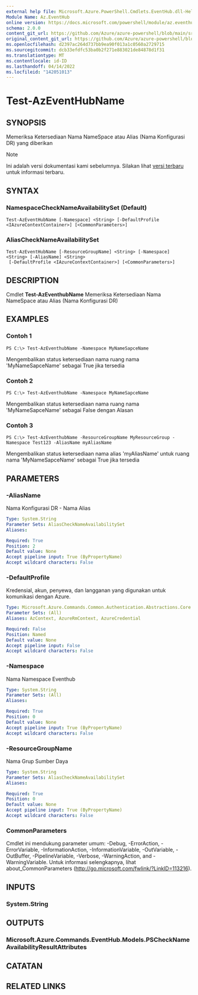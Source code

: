 ```yaml
---
external help file: Microsoft.Azure.PowerShell.Cmdlets.EventHub.dll-Help.xml
Module Name: Az.EventHub
online version: https://docs.microsoft.com/powershell/module/az.eventhub/test-azeventhubname
schema: 2.0.0
content_git_url: https://github.com/Azure/azure-powershell/blob/main/src/EventHub/EventHub/help/Test-AzEventHubName.md
original_content_git_url: https://github.com/Azure/azure-powershell/blob/main/src/EventHub/EventHub/help/Test-AzEventHubName.md
ms.openlocfilehash: d2397ac264d737bb9ea90f013a1c0560a2729715
ms.sourcegitcommit: dcb33efdfc53ba0b2f271e883021de84878d1f31
ms.translationtype: MT
ms.contentlocale: id-ID
ms.lasthandoff: 04/14/2022
ms.locfileid: "142051013"
---
```

# Test-AzEventHubName

## SYNOPSIS
Memeriksa Ketersediaan Nama NameSpace atau Alias (Nama Konfigurasi DR) yang diberikan

> [!NOTE]
>Ini adalah versi dokumentasi kami sebelumnya. Silakan lihat [versi terbaru](/powershell/module/az.eventhub/test-azeventhubname) untuk informasi terbaru.

## SYNTAX

### NamespaceCheckNameAvailabilitySet (Default)
```
Test-AzEventHubName [-Namespace] <String> [-DefaultProfile <IAzureContextContainer>] [<CommonParameters>]
```

### AliasCheckNameAvailabilitySet
```
Test-AzEventHubName [-ResourceGroupName] <String> [-Namespace] <String> [-AliasName] <String>
 [-DefaultProfile <IAzureContextContainer>] [<CommonParameters>]
```

## DESCRIPTION
Cmdlet **Test-AzEventhubName** Memeriksa Ketersediaan Nama NameSpace atau Alias (Nama Konfigurasi DR)

## EXAMPLES

### Contoh 1
```
PS C:\> Test-AzEventhubName -Namespace MyNameSapceName
```

Mengembalikan status ketersediaan nama ruang nama 'MyNameSapceName' sebagai True jika tersedia

### Contoh 2
```
PS C:\> Test-AzEventhubName -Namespace MyNameSapceName
```

Mengembalikan status ketersediaan nama ruang nama 'MyNameSapceName' sebagai False dengan Alasan

### Contoh 3
```
PS C:\> Test-AzEventhubName -ResourceGroupName MyResourceGroup -Namespace Test123 -AliasName myAliasName
```

Mengembalikan status ketersediaan nama alias 'myAliasName' untuk ruang nama 'MyNameSapceName' sebagai True jika tersedia

## PARAMETERS

### -AliasName
Nama Konfigurasi DR - Nama Alias

```yaml
Type: System.String
Parameter Sets: AliasCheckNameAvailabilitySet
Aliases:

Required: True
Position: 2
Default value: None
Accept pipeline input: True (ByPropertyName)
Accept wildcard characters: False
```

### -DefaultProfile
Kredensial, akun, penyewa, dan langganan yang digunakan untuk komunikasi dengan Azure.

```yaml
Type: Microsoft.Azure.Commands.Common.Authentication.Abstractions.Core.IAzureContextContainer
Parameter Sets: (All)
Aliases: AzContext, AzureRmContext, AzureCredential

Required: False
Position: Named
Default value: None
Accept pipeline input: False
Accept wildcard characters: False
```

### -Namespace
Nama Namespace Eventhub

```yaml
Type: System.String
Parameter Sets: (All)
Aliases:

Required: True
Position: 0
Default value: None
Accept pipeline input: True (ByPropertyName)
Accept wildcard characters: False
```

### -ResourceGroupName
Nama Grup Sumber Daya

```yaml
Type: System.String
Parameter Sets: AliasCheckNameAvailabilitySet
Aliases:

Required: True
Position: 0
Default value: None
Accept pipeline input: True (ByPropertyName)
Accept wildcard characters: False
```

### CommonParameters
Cmdlet ini mendukung parameter umum: -Debug, -ErrorAction, -ErrorVariable, -InformationAction, -InformationVariable, -OutVariable, -OutBuffer, -PipelineVariable, -Verbose, -WarningAction, and -WarningVariable. Untuk informasi selengkapnya, lihat about_CommonParameters (http://go.microsoft.com/fwlink/?LinkID=113216).

## INPUTS

### System.String

## OUTPUTS

### Microsoft.Azure.Commands.EventHub.Models.PSCheckNameAvailabilityResultAttributes

## CATATAN

## RELATED LINKS
